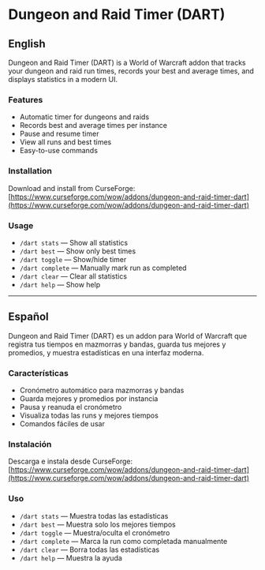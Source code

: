 # Dungeon and Raid Timer (DART)

## English

Dungeon and Raid Timer (DART) is a World of Warcraft addon that tracks your dungeon and raid run times, records your best and average times, and displays statistics in a modern UI.

### Features

- Automatic timer for dungeons and raids
- Records best and average times per instance
- Pause and resume timer
- View all runs and best times
- Easy-to-use commands

### Installation

Download and install from CurseForge:  
[https://www.curseforge.com/wow/addons/dungeon-and-raid-timer-dart](https://www.curseforge.com/wow/addons/dungeon-and-raid-timer-dart)

### Usage

- `/dart stats` — Show all statistics
- `/dart best` — Show only best times
- `/dart toggle` — Show/hide timer
- `/dart complete` — Manually mark run as completed
- `/dart clear` — Clear all statistics
- `/dart help` — Show help

---

## Español

Dungeon and Raid Timer (DART) es un addon para World of Warcraft que registra tus tiempos en mazmorras y bandas, guarda tus mejores y promedios, y muestra estadísticas en una interfaz moderna.

### Características

- Cronómetro automático para mazmorras y bandas
- Guarda mejores y promedios por instancia
- Pausa y reanuda el cronómetro
- Visualiza todas las runs y mejores tiempos
- Comandos fáciles de usar

### Instalación

Descarga e instala desde CurseForge:  
[https://www.curseforge.com/wow/addons/dungeon-and-raid-timer-dart](https://www.curseforge.com/wow/addons/dungeon-and-raid-timer-dart)

### Uso

- `/dart stats` — Muestra todas las estadísticas
- `/dart best` — Muestra solo los mejores tiempos
- `/dart toggle` — Muestra/oculta el cronómetro
- `/dart complete` — Marca la run como completada manualmente
- `/dart clear` — Borra todas las estadísticas
- `/dart help` — Muestra la ayuda

